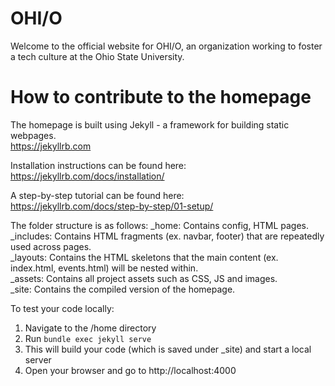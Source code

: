 # OHI/O
Welcome to the official website for OHI/O, an organization working to foster a tech culture at the Ohio State University.

# How to contribute to the homepage
The homepage is built using Jekyll - a framework for building static webpages.  
https://jekyllrb.com

Installation instructions can be found here:  
https://jekyllrb.com/docs/installation/

A step-by-step tutorial can be found here:  
https://jekyllrb.com/docs/step-by-step/01-setup/

The folder structure is as follows:
\_home: Contains config, HTML pages.  
\_includes: Contains HTML fragments (ex. navbar, footer) that are repeatedly used across pages.  
\_layouts: Contains the HTML skeletons that the main content (ex. index.html, events.html) will be nested within.  
\_assets: Contains all project assets such as CSS, JS and images.  
\_site: Contains the compiled version of the homepage.

To test your code locally:  
1. Navigate to the /home directory  
2. Run `bundle exec jekyll serve`  
3. This will build your code (which is saved under \_site) and start a local server  
4. Open your browser and go to http://localhost:4000  